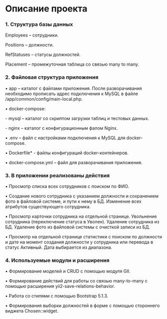 <h1> Описание проекта </h1>

<h3> 1.	Структура базы данных </h3>

<p> Employees – сотрудники. </p>
<p> Positions – должности. </p>
<p> RefStatuses – статусы должностей. </p>
<p> Placement – промежуточная таблица со связью many to many. </p>

<h3> 2. Файловая структура приложения </h3>

<p> •	app – каталог с файлами приложения. После разворачивания необходимо прописать адрес подключения к MySQL в файле /app/common/config/main-local.php. </p>
<p> •	docker-compose: </p>
<p> - mysql – каталог со скриптом загрузки таблиц и тестовых данных. </p>
<p> - nginx – каталог с конфигурационным фалом Nginx. </p>
<p> •	.env – файл с настройками подключения к MySQL для docker-compose. </p>
<p> •	Dockerfile* - файлы конфигураций docker-контейнеров. </p>
<p> •	docker-compose.yml – файл для разворачивания приложения. </p>

<h3> 3. В приложении реализованы действия </h3>

<p> •	Просмотр списка всех сотрудников с поиском по ФИО. </p>
<p> •	Создание нового сотрудника с указанием должности и сохранением фото в файловой системе, и пути к нему в БД. Изменение всех атрибутов существующего сотрудника. </p>
<p> •	Просмотр карточки сотрудника на отдельной странице. Увольнение сотрудника (переключение статуса в Уволен). Удаление сотрудника из БД. Удаление фото из файловой системы с очисткой записи из БД. </p>
<p> •	Просмотр на отдельной странице статистики с поиском по должности и дате на момент создания должности у сотрудника или перевода в статус Активный. Дата выбирается из диапазона. </p>

<h3> 4. Используемые модули и расширения </h3>

<p> •	Формирование моделей и CRUD с помощью модуля GII. </p>
<p> •	Формирование действий для работы со связью many-to-many с помощью расширения yii2-save-relations-behavior. </p>
<p> •	Работа со стилями с помощью Bootstrap 5.1.3. </p>
<p> •	Формирования выборки должностей в форме с помощью стороннего виджета Chosen::widget. </p>